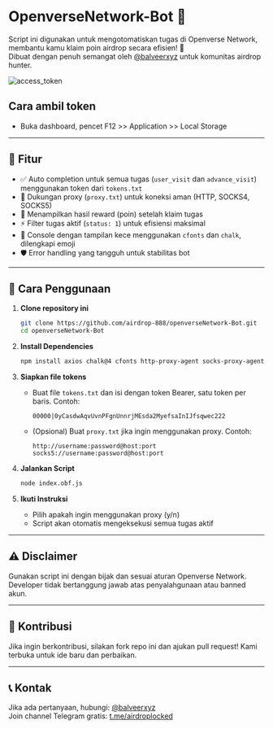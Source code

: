 # OpenverseNetwork-Bot 🚀

Script ini digunakan untuk mengotomatiskan tugas di Openverse Network, membantu kamu klaim poin airdrop secara efisien! 🎉  
Dibuat dengan penuh semangat oleh [@balveerxyz](https://t.me/balveerxyz) untuk komunitas airdrop hunter.

![access_token](https://github.com/user-attachments/assets/b80b069c-e7a9-406c-898f-637723f86a47)

## Cara ambil token
- Buka dashboard, pencet F12 >> Application >> Local Storage

---

## 📌 Fitur
- ✅ Auto completion untuk semua tugas (`user_visit` dan `advance_visit`) menggunakan token dari `tokens.txt`
- 🔌 Dukungan proxy (`proxy.txt`) untuk koneksi aman (HTTP, SOCKS4, SOCKS5)
- 🎁 Menampilkan hasil reward (poin) setelah klaim tugas
- ⚡ Filter tugas aktif (`status: 1`) untuk efisiensi maksimal
- 🎨 Console dengan tampilan kece menggunakan `cfonts` dan `chalk`, dilengkapi emoji
- 🛡️ Error handling yang tangguh untuk stabilitas bot

---

## 🚀 Cara Penggunaan

1. **Clone repository ini**
   ```sh
   git clone https://github.com/airdrop-888/openverseNetwork-Bot.git
   cd openverseNetwork-Bot
   ```

2. **Install Dependencies**
   ```sh
   npm install axios chalk@4 cfonts http-proxy-agent socks-proxy-agent readline-sync
   ```

3. **Siapkan file tokens**
   - Buat file `tokens.txt` dan isi dengan token Bearer, satu token per baris. Contoh:
     ```
     00000|0yCasdwAqvUvnPFgnUnnrjMEsda2MyefsaInIJfsqwec222
     ```
   - (Opsional) Buat `proxy.txt` jika ingin menggunakan proxy. Contoh:
     ```
     http://username:password@host:port
     socks5://username:password@host:port
     ```

4. **Jalankan Script**
   ```sh
   node index.obf.js
   ```

5. **Ikuti Instruksi**
   - Pilih apakah ingin menggunakan proxy (y/n)
   - Script akan otomatis mengeksekusi semua tugas aktif

---

## ⚠️ Disclaimer
Gunakan script ini dengan bijak dan sesuai aturan Openverse Network.  
Developer tidak bertanggung jawab atas penyalahgunaan atau banned akun.

---

## 🤝 Kontribusi
Jika ingin berkontribusi, silakan fork repo ini dan ajukan pull request! Kami terbuka untuk ide baru dan perbaikan.

---

## 📞 Kontak
Jika ada pertanyaan, hubungi: [@balveerxyz](https://t.me/balveerxyz)  
Join channel Telegram gratis: [t.me/airdroplocked](https://t.me/airdroplocked)
